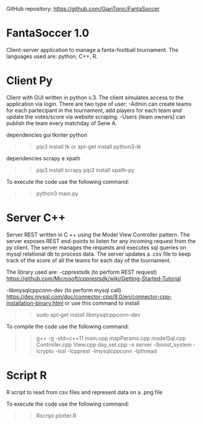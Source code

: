 GitHub repository:
https://github.com/GianTonic/FantaSoccer

# FantaSoccer 1.0
Client-server application to manage a fanta-football tournament. The languages used are: python, C++, R.

# Client Py
Client with GUI written in python v.3.
The client simulates access to the application via login. There are two type of user: 
-Admin can create teams for each partecipant in the tournament, add players for each team and update the votes/score via website scraping.
-Users (team owners) can publish the team every matchday of Serie A.

dependencies gui tkinter python
>>pip3 install tk
or
>>apt-get install python3-tk 

dependencies scrapy e xpath
>>pip3 install scrapy
>>pip3 install xpath-py

To execute the code use the following command:
>>python3 main.py

# Server C++
Server REST written in C ++ using the Model View Controller pattern. The server exposes REST end-points to listen for any incoming request from the py client. The server manages the requests and executes sql queries on mysql relational db to process data. 
The server updates a .csv file to keep track of the score of all the teams for each day of the tournament.

The library used are:
-cpprestsdk (to perform REST request)
https://github.com/Microsoft/cpprestsdk/wiki/Getting-Started-Tutorial

-libmysqlcppconn-dev (to perform mysql call)
https://dev.mysql.com/doc/connector-cpp/8.0/en/connector-cpp-installation-binary.html 
or use this command to install 
>>sudo apt-get install libmysqlcppconn-dev

To compile the code use the following command:
>>g++ -g -std=c++11 main.cpp mapParams.cpp  modelSql.cpp Controller.cpp View.cpp day_set.cpp -o server -lboost_system -lcrypto -lssl -lcpprest -lmysqlcppconn -lpthread

# Script R
R script to read from csv files and represent data on a .png file

To execute the code use the following command:
>> Rscript plotter.R


